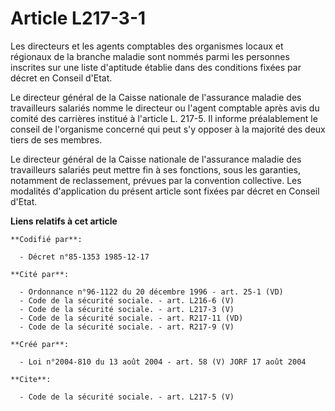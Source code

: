 # Article L217-3-1

Les directeurs et les agents comptables des organismes locaux et régionaux de la branche maladie sont nommés parmi les
personnes inscrites sur une liste d'aptitude établie dans des conditions fixées par décret en Conseil d'Etat. 

Le directeur général de la Caisse nationale de l'assurance maladie des travailleurs salariés nomme le directeur ou l'agent
comptable après avis du comité des carrières institué à l'article L. 217-5. Il informe préalablement le conseil de
l'organisme concerné qui peut s'y opposer à la majorité des deux tiers de ses membres. 

Le directeur général de la Caisse nationale de l'assurance maladie des travailleurs salariés peut mettre fin à ses fonctions,
sous les garanties, notamment de reclassement, prévues par la convention collective. Les modalités d'application du présent
article sont fixées par décret en Conseil d'Etat.

**Liens relatifs à cet article**

	**Codifié par**:

	  - Décret n°85-1353 1985-12-17

	**Cité par**:

	  - Ordonnance n°96-1122 du 20 décembre 1996 - art. 25-1 (VD)
	  - Code de la sécurité sociale. - art. L216-6 (V)
	  - Code de la sécurité sociale. - art. L217-3 (V)
	  - Code de la sécurité sociale. - art. R217-11 (VD)
	  - Code de la sécurité sociale. - art. R217-9 (V)

	**Créé par**:

	  - Loi n°2004-810 du 13 août 2004 - art. 58 (V) JORF 17 août 2004

	**Cite**:

	  - Code de la sécurité sociale. - art. L217-5 (V)
